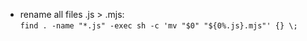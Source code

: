 

* rename all files .js > .mjs:  
`find . -name "*.js" -exec sh -c 'mv "$0" "${0%.js}.mjs"' {} \;`

